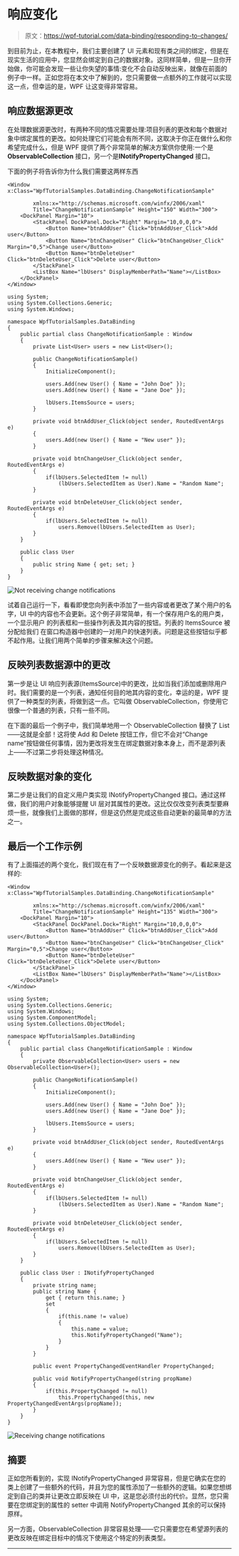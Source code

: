 # 响应变化

> 原文：<https://wpf-tutorial.com/data-binding/responding-to-changes/>

到目前为止，在本教程中，我们主要创建了 UI 元素和现有类之间的绑定，但是在现实生活的应用中，您显然会绑定到自己的数据对象。这同样简单，但是一旦你开始做，你可能会发现一些让你失望的事情:变化不会自动反映出来，就像在前面的例子中一样。正如您将在本文中了解到的，您只需要做一点额外的工作就可以实现这一点，但幸运的是，WPF 让这变得非常容易。

## 响应数据源更改

在处理数据源更改时，有两种不同的情况需要处理:项目列表的更改和每个数据对象中绑定属性的更改。如何处理它们可能会有所不同，这取决于你正在做什么和你希望完成什么，但是 WPF 提供了两个非常简单的解决方案供你使用:一个是 **ObservableCollection** 接口，另一个是**INotifyPropertyChanged** 接口。

下面的例子将告诉你为什么我们需要这两样东西

```
<Window x:Class="WpfTutorialSamples.DataBinding.ChangeNotificationSample"

        xmlns:x="http://schemas.microsoft.com/winfx/2006/xaml"
        Title="ChangeNotificationSample" Height="150" Width="300">
	<DockPanel Margin="10">
		<StackPanel DockPanel.Dock="Right" Margin="10,0,0,0">
			<Button Name="btnAddUser" Click="btnAddUser_Click">Add user</Button>
			<Button Name="btnChangeUser" Click="btnChangeUser_Click" Margin="0,5">Change user</Button>
			<Button Name="btnDeleteUser" Click="btnDeleteUser_Click">Delete user</Button>
		</StackPanel>
		<ListBox Name="lbUsers" DisplayMemberPath="Name"></ListBox>
	</DockPanel>
</Window>
```

```
using System;
using System.Collections.Generic;
using System.Windows;

namespace WpfTutorialSamples.DataBinding
{
	public partial class ChangeNotificationSample : Window
	{
		private List<User> users = new List<User>();

		public ChangeNotificationSample()
		{
			InitializeComponent();

			users.Add(new User() { Name = "John Doe" });
			users.Add(new User() { Name = "Jane Doe" });

			lbUsers.ItemsSource = users;
		}

		private void btnAddUser_Click(object sender, RoutedEventArgs e)
		{
			users.Add(new User() { Name = "New user" });
		}

		private void btnChangeUser_Click(object sender, RoutedEventArgs e)
		{
			if(lbUsers.SelectedItem != null)
				(lbUsers.SelectedItem as User).Name = "Random Name";
		}

		private void btnDeleteUser_Click(object sender, RoutedEventArgs e)
		{
			if(lbUsers.SelectedItem != null)
				users.Remove(lbUsers.SelectedItem as User);
		}
	}

	public class User
	{
		public string Name { get; set; }
	}
}
```

<input type="hidden" name="IL_IN_ARTICLE"> ![](img/8bb2edf1f8c09e2e7ac592be390fc46c.png "Not receiving change notifications")

试着自己运行一下，看看即使您向列表中添加了一些内容或者更改了某个用户的名字，UI 中的内容也不会更新。这个例子非常简单，有一个保存用户名的用户类，一个显示用户 的列表框和一些操作列表及其内容的按钮。列表的 ItemsSource 被分配给我们 在窗口构造器中创建的一对用户的快速列表。问题是这些按钮似乎都不起作用。让我们用两个简单的步骤来解决这个问题。

## 反映列表数据源中的更改

第一步是让 UI 响应列表源(ItemsSource)中的更改，比如当我们添加或删除用户时。我们需要的是一个列表，通知任何目的地其内容的变化，幸运的是，WPF 提供了一种类型的列表，将做到这一点。它叫做 ObservableCollection，你使用它很像一个普通的列表<t>，只有一些不同。</t>

在下面的最后一个例子中，我们简单地用一个 ObservableCollection <user>替换了 List<user>——这就是全部！这将使 Add 和 Delete 按钮工作，但它不会对“Change name”按钮做任何事情，因为更改将发生在绑定数据对象本身上，而不是源列表上——不过第二步将处理这种情况。</user></user>

## 反映数据对象的变化

第二步是让我们的自定义用户类实现 INotifyPropertyChanged 接口。通过这样做，我们的用户对象能够提醒 UI 层对其属性的更改。这比仅仅改变列表类型要麻烦一些，就像我们上面做的那样，但是这仍然是完成这些自动更新的最简单的方法之一。

## 最后一个工作示例

有了上面描述的两个变化，我们现在有了一个反映数据源变化的例子。看起来是这样的:

```
<Window x:Class="WpfTutorialSamples.DataBinding.ChangeNotificationSample"

        xmlns:x="http://schemas.microsoft.com/winfx/2006/xaml"
        Title="ChangeNotificationSample" Height="135" Width="300">
	<DockPanel Margin="10">
		<StackPanel DockPanel.Dock="Right" Margin="10,0,0,0">
			<Button Name="btnAddUser" Click="btnAddUser_Click">Add user</Button>
			<Button Name="btnChangeUser" Click="btnChangeUser_Click" Margin="0,5">Change user</Button>
			<Button Name="btnDeleteUser" Click="btnDeleteUser_Click">Delete user</Button>
		</StackPanel>
		<ListBox Name="lbUsers" DisplayMemberPath="Name"></ListBox>
	</DockPanel>
</Window>
```

```
using System;
using System.Collections.Generic;
using System.Windows;
using System.ComponentModel;
using System.Collections.ObjectModel;

namespace WpfTutorialSamples.DataBinding
{
	public partial class ChangeNotificationSample : Window
	{
		private ObservableCollection<User> users = new ObservableCollection<User>();

		public ChangeNotificationSample()
		{
			InitializeComponent();

			users.Add(new User() { Name = "John Doe" });
			users.Add(new User() { Name = "Jane Doe" });

			lbUsers.ItemsSource = users;
		}

		private void btnAddUser_Click(object sender, RoutedEventArgs e)
		{
			users.Add(new User() { Name = "New user" });
		}

		private void btnChangeUser_Click(object sender, RoutedEventArgs e)
		{
			if(lbUsers.SelectedItem != null)
				(lbUsers.SelectedItem as User).Name = "Random Name";
		}

		private void btnDeleteUser_Click(object sender, RoutedEventArgs e)
		{
			if(lbUsers.SelectedItem != null)
				users.Remove(lbUsers.SelectedItem as User);
		}
	}

	public class User : INotifyPropertyChanged
	{
		private string name;
		public string Name {
			get { return this.name; }
			set
			{
				if(this.name != value)
				{
					this.name = value;
					this.NotifyPropertyChanged("Name");
				}
			}
		}

		public event PropertyChangedEventHandler PropertyChanged;

		public void NotifyPropertyChanged(string propName)
		{
			if(this.PropertyChanged != null)
				this.PropertyChanged(this, new PropertyChangedEventArgs(propName));
		}
	}
}
```

![](img/ed5d5e2482a1e2767ec7613d6709aaab.png "Receiving change notifications")

## 摘要

正如您所看到的，实现 INotifyPropertyChanged 非常容易，但是它确实在您的类上创建了一些额外的代码，并且为您的属性添加了一些额外的逻辑。如果您想绑定到自己的类并让更改立即反映在 UI 中，这是您必须付出的代价。显然，您只需要在您绑定到的属性的 setter 中调用 NotifyPropertyChanged 其余的可以保持原样。

另一方面，ObservableCollection 非常容易处理——它只需要您在希望源列表的更改反映在绑定目标中的情况下使用这个特定的列表类型。

* * *
